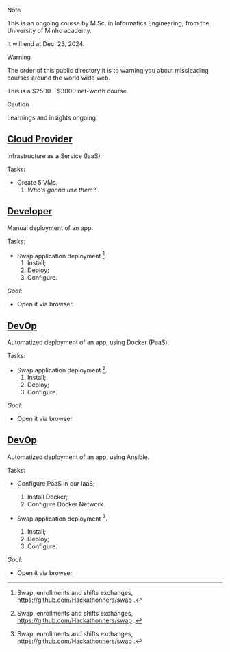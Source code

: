 > [!NOTE]
> This is an ongoing course by M.Sc. in Informatics Engineering, from the University of Minho academy.
>
> It will end at Dec. 23, 2024.

> [!WARNING]
> The order of this public directory it is to warning you about missleading courses around the world wide web.
>
> This is a $2500 - $3000 net-worth course.


> [!CAUTION]
> Learnings and insights ongoing.

## [Cloud Provider](0.CreateVMs_IaaS)
Infrastructure as a Service (IaaS).

Tasks:
  - Create 5 VMs.
    1. *Who's gonna use them?*

## [Developer](1.InstallSwap_Manually)
Manual deployment of an app.

Tasks:
  - Swap application deployment [^1].
    1. Install; 
    2. Deploy;
    3. Configure.

*Goal*:
  - Open it via browser.
   
## [DevOp](2.InstallSwap_Docker)
Automatized deployment of an app, using Docker (PaaS).

Tasks:
  - Swap application deployment [^1].
    1. Install; 
    2. Deploy;
    3. Configure.

*Goal*:
  - Open it via browser.

## [DevOp](3.InstallSwap_Ansible)
Automatized deployment of an app, using Ansible.

Tasks:
  - Configure PaaS in our IaaS;
    1. Install Docker;
    2. Configure Docker Network.
      
  - Swap application deployment [^1].
    1. Install; 
    2. Deploy;
    3. Configure.

*Goal*:
  - Open it via browser.

<!--References-->
[^1]: Swap, enrollments and shifts exchanges, https://github.com/Hackathonners/swap .
